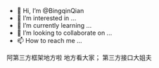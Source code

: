 - 👋 Hi, I’m @BingqinQian
- 👀 I’m interested in ...
- 🌱 I’m currently learning ...
- 💞️ I’m looking to collaborate on ...
- 📫 How to reach me ...

<!---
BingqinQian/BingqinQian is a ✨ special ✨ repository because its `README.md` (this file) appears on your GitHub profile.
You can click the Preview link to take a look at your changes.
--->


阿第三方框架地方啦
地方看大家；
第三方接口大姐夫
